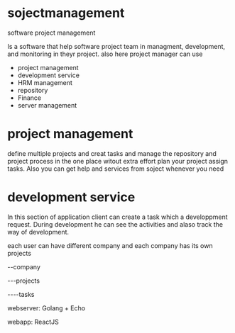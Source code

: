 # sojectmanagement
software project management

Is a software that help software project team in managment, development, and monitoring in theyr project.
also here project manager can use 

- project management
- development service 
- HRM management
- repository 
- Finance 
- server management


# project management

define multiple projects and creat tasks and manage the repository and project process in the one place witout extra effort 
plan your project assign tasks. Also you can get help and services from soject whenever you need 


# development service 

In this section of application client can create a task which a developpment request. During development he can see the activities and alaso track the way of development. 




each user can have different company and each company has its own projects


--company

---projects

----tasks


webserver: Golang + Echo

webapp: ReactJS
